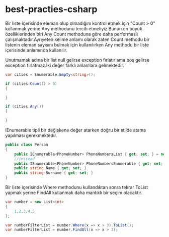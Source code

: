 # best-practies-csharp

Bir liste içerisinde eleman olup olmadığını kontrol etmek için "Count > 0" kullanmak yerine Any methodunu tercih etmeliyiz.Bunun en büyük özelliklerinden biri Any Count methoduna göre daha performaslı çalışmaktadır.Ayrıyeten kelime anlamı olarak zaten Count methodu bir listenin eleman sayısını bulmak için kullanılırken Any methodu bir liste içerisinde anlamında kullanılır.

Unutmamak adına bir list null gelirse exception fırlatır ama boş gelirse exception fırlatmaz.İki değer farklı anlamlara gelmektedir.

```C#
var cities = Enumerable.Empty<string>();

if (cities.Count() > 0)
{

}

if (cities.Any())
{

}
```

IEnumerable tipli bir değişkene değer atarken doğru bir stilde atama yapılması gerekmektedir.

```C#
public class Person
{
    public IEnumerable<PhoneNumber> PhoneNumbersList { get; set; } = new List<PhoneNumber>();
    //instead
    public IEnumerable<PhoneNumber> PhoneNumbersEnumerable { get; set; } = Enumerable.Empty<PhoneNumber>();
    public string Name { get; set; }
    public string Surname { get; set; }
}
```

Bir liste içerisinde Where methodunu kullandıktan sonra tekrar ToList yapmak yerine FindAll kullanmak daha mantıklı bir seçim olacaktır.

```C#
var number = new List<int>
{
    1,2,3,4,5
};

var numberFilterList = number.Where(x => x > 3).ToList();
var numberFilterList = number.FindAll(x => x > 3);
```
